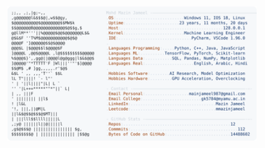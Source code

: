 <picture>
  <source srcset="https://raw.githubusercontent.com/mmazinjameel/mmazinjameel/main/dark_mode.svg?v=1761394663" media="(prefers-color-scheme: dark)">
  <img src="https://raw.githubusercontent.com/mmazinjameel/mmazinjameel/main/light_mode.svg?v=1761394663">
</picture>
